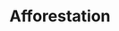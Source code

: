 ---
title: Afforestation
longTitle: 'Afforestation'
tags:
- gccommon
narrowerTerm:
- "[[Forest management]]"
---